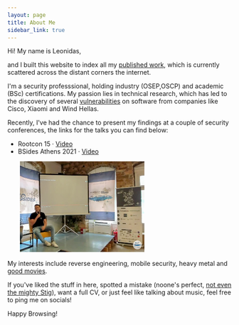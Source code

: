 ```yaml
---
layout: page
title: About Me
sidebar_link: true
---
```

<!-- 
> *Some say he’s wanted by the CIA... <br/>
> And that he sleeps upside down like a bat... <br/>
> All we know is he’s called the Stig.* <br/>
> <cite>&mdash; Jeremy Clarkson, Top Gear S06E02</cite> -->

Hi! My name is Leonidas, 
<!-- like the ancient Spartan king,  -->
and I built this website to index all my [published work](/category/blog-posts.html), which is currently scattered across the distant corners the internet.

I'm a security professsional, holding industry (OSEP,OSCP) and academic (BSc) certifications. My passion lies in technical research, which has led to the discovery of several [vulnerabilities](/category/cve-advisory.html) on software from companies like Cisco, Xiaomi and Wind Hellas.

Recently, I've had the chance to present my findings at a couple of security conferences, the links for the talks you can find below:  
* Rootcon 15  &middot; [Video](https://www.youtube.com/watch?v=xB-u0nyttMQ)
* BSides Athens 2021 &middot; [Video](https://www.youtube.com/watch?v=XufcVqaQFus)

<!-- 
![Blurry, eyes-closed pic from BSides](/assets/img/bsides21.png "Not the best pic but oh well") -->
<img src="/assets/img/bsides21.png" alt="Blurry, eyes-closed pic from BSides" title="Not the best pic but oh well" style="width:20em; margin:0 auto 0 2em;"/>

<!-- I've lived in Greece, the UK and Cyprus, and before all that I studied in Athens and did some work as a dev for a brief period, but you can find all that on LinkedIn.  -->

My interests include reverse engineering, mobile security, heavy metal and [good movies](https://github.com/LAripping/watchlist-widget).
<!-- TODO: Link the project page here instead of the GH repo -->

If you've liked the stuff in here, spotted a mistake (noone's perfect, [not even the mighty Stig](https://www.youtube.com/watch?v=aahUbS0Hpio)), want a full CV, or just feel like talking about music, feel free to ping me on socials! 

Happy Browsing! 

<!-- <img src="/assets/img/linkedin-reality.jpg" style="margin-left:0"/> -->
